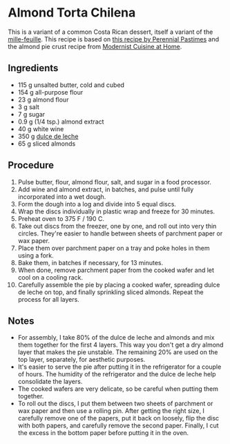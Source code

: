 # Almond Torta Chilena

This is a variant of a common Costa Rican dessert, itself a variant of the [mille-feuille](https://en.wikipedia.org/wiki/Mille-feuille). This recipe is based on [this recipe by Perennial Pastimes](https://perennialpastimes.com/2012/11/26/recipe-dulce-de-leche-pastry-cake/) and the almond pie crust recipe from [Modernist Cuisine at Home](https://modernistcuisine.com/books/modernist-cuisine-at-home/).

## Ingredients

* 115 g unsalted butter, cold and cubed
* 154 g all-purpose flour
* 23 g almond flour
* 3 g salt
* 7 g sugar
* 0.9 g (1/4 tsp.) almond extract
* 40 g white wine
* 350 g [dulce de leche](https://en.wikipedia.org/wiki/Dulce_de_leche)
* 65 g sliced almonds

## Procedure

1. Pulse butter, flour, almond flour, salt, and sugar in a food processor.
2. Add wine and almond extract, in batches, and pulse until fully incorporated into a wet dough.
3. Form the dough into a log and divide into 5 equal discs.
4. Wrap the discs individually in plastic wrap and freeze for 30 minutes.
5. Preheat oven to 375 F / 190 C.
6. Take out discs from the freezer, one by one, and roll out into very thin circles. They're easier to handle between sheets of parchment paper or wax paper.
7. Place them over parchment paper on a tray and poke holes in them using a fork.
8. Bake them, in batches if necessary, for 13 minutes.
9. When done, remove parchment paper from the cooked wafer and let cool on a cooling rack.
10. Carefully assemble the pie by placing a cooked wafer, spreading dulce de leche on top, and finally sprinkling sliced almonds. Repeat the process for all layers.

## Notes
* For assembly, I take 80% of the dulce de leche and almonds and mix them together for the first 4 layers. This way you don't get a dry almond layer that makes the pie unstable. The remaining 20% are used on the top layer, separately, for aesthetic purposes.
* It's easier to serve the pie after putting it in the refrigerator for a couple of hours. The humidity of the refrigerator and the dulce de leche help consolidate the layers.
* The cooked wafers are very delicate, so be careful when putting them together.
* To roll out the discs, I put them between two sheets of parchment or wax paper and then use a rolling pin. After getting the right size, I carefully remove one of the papers, put it back on loosely, flip the disc with both papers, and carefully remove the second paper. Finally, I cut the excess in the bottom paper before putting it in the oven.
